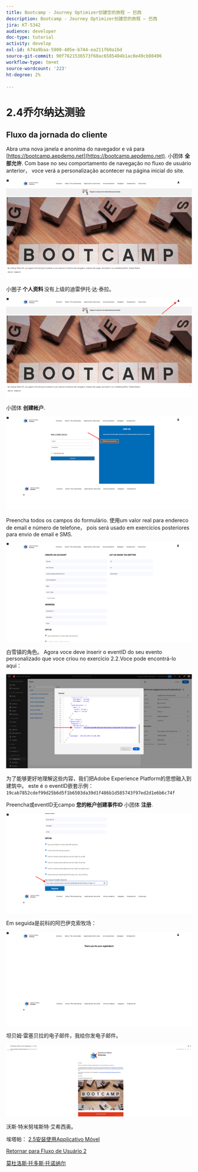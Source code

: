 ```yaml
---
title: Bootcamp - Journey Optimizer创建您的旅程 — 巴西
description: Bootcamp - Journey Optimizer创建您的旅程 — 巴西
jira: KT-5342
audience: developer
doc-type: tutorial
activity: develop
exl-id: 674a9baa-5900-405e-b744-ea211f60a16d
source-git-commit: 90f7621536573f60ac6585404b1ac0e49cb08496
workflow-type: tm+mt
source-wordcount: '223'
ht-degree: 2%

---
```


# 2.4乔尔纳达测验

## Fluxo da jornada do cliente

Abra uma nova janela e anonima do navegador e vá para [https://bootcamp.aepdemo.net](https://bootcamp.aepdemo.net). 小团体 **全部允许**. Com base no seu comportamento de navegação no fluxo de usuário anterior， voce verá a personalização acontecer na página inicial do site.

![DSN](./images/web8a.png)

小圈子 **个人资料** 没有上级的迪雷伊托·达·泰拉。

![演示](./images/web8b.png)

小团体 **创建帐户**.

![演示](./images/pv5.png)

Preencha todos os campos do formulário. 使用um valor real para endereco de email e número de telefone， pois será usado em exercícios posteriores para envio de email e SMS.

![演示](./images/pv7a.png)

白雪镇的角色。 Agora voce deve inserir o eventID do seu evento personalizado que voce criou no exercício 2.2.Voce pode encontrá-lo aqui：

![ACOP](./images/payloadeventID.png)

为了能够更好地理解这些内容，我们把Adobe Experience Platform的思想融入到建筑中。 este é o eventID嵌套示例：
`19cab7852cdef99d25b6d5f1b6503da39d1f486b1d585743f97ed2d1e6b6c74f`

Preencha或eventID无campo **您的帐户创建事件ID** 小团体 **注册**.

![演示](./images/pv8a.png)

Em seguida是前科的阿巴伊克索牧场：

![演示](./images/pv9.png)

坦贝姆·雷塞贝拉的电子邮件，我给你发电子邮件。

![演示](./images/pv10a.png)

沃斯·特米努埃斯特·艾希西奥。

埃塔帕： [2.5安装使用Applicativo Móvel](./ex5.md)

[Retornar para Fluxo de Usuário 2](./uc2.md)

[莫杜洛斯·托多斯·托诺纳尔](../../overview.md)
